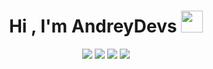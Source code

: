 <h1 align="center"><b>Hi , I'm AndreyDevs </b><img src="https://media.giphy.com/media/hvRJCLFzcasrR4ia7z/giphy.gif" width="35"></h1>

<div align="center">
  <img src="https://img.shields.io/badge/HTML-c58545?style=for-the-badge&logo=html5&logoColor=c58545&labelColor=282828">
  <img src="https://img.shields.io/badge/CSS-2972AD?style=for-the-badge&logo=css3&logoColor=2972AD&labelColor=282828">
  <img src="https://img.shields.io/badge/JS-F0E600?style=for-the-badge&logo=javascript&logoColor=F0E600&labelColor=282828">
  <img src="https://img.shields.io/badge/C%2B%2B-27A5CD?style=for-the-badge&logo=c%2B%2B&logoColor=27A5CD&labelColor=282828">
</div>
